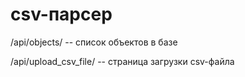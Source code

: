 # csv-парсер

/api/objects/ -- список объектов в базе


/api/upload_csv_file/ -- страница загрузки csv-файла
